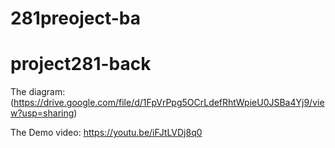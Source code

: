# 281preoject-ba
# project281-back

The diagram:
(https://drive.google.com/file/d/1FpVrPpg5OCrLdefRhtWpieU0JSBa4Yj9/view?usp=sharing)

The Demo video:
https://youtu.be/iFJtLVDj8q0
